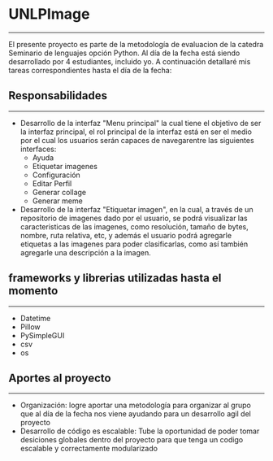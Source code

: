 # UNLPImage
----------------------------------
El presente proyecto es parte de la metodología de evaluacion de la catedra Seminario de lenguajes opción Python.
Al día de la fecha está siendo desarrollado por 4 estudiantes, incluido yo. A continuación detallaré mis tareas correspondientes hasta el día de la fecha:

## Responsabilidades
----------------------------------
* Desarrollo de la interfaz "Menu principal" la cual tiene el objetivo de ser la interfaz principal, el rol principal de la interfaz está en ser el medio por el cual los usuarios serán capaces de navegarentre las siguientes interfaces:
  * Ayuda
  * Etiquetar imagenes
  * Configuración
  * Editar Perfil
  * Generar collage
  * Generar meme
* Desarrollo de la interfaz "Etiquetar imagen", en la cual, a través de un repositorio de imagenes dado por el usuario, se podrá visualizar las caracteristicas de las imagenes, como resolución, tamaño de bytes, nombre, ruta relativa, etc, y además el usuario podrá agregarle etiquetas a las imagenes para poder clasificarlas, como así también agregarle una descripción a la imagen.

## frameworks y librerias utilizadas hasta el momento
------------------------------------
* Datetime
* Pillow
* PySimpleGUI
* csv
* os

## Aportes al proyecto
---------------------------------
* Organización: logre aportar una metodología para organizar al grupo que al día de la fecha nos viene ayudando para un desarrollo agil del proyecto
* Desarrollo de código es escalable: Tube la oportunidad de poder tomar desiciones globales dentro del proyecto para que tenga un codigo escalable y correctamente modularizado

